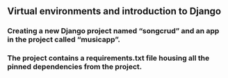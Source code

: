 ## Virtual environments and introduction to Django

### Creating a new Django project named “songcrud” and an app in the project called “musicapp”.

### The project contains a requirements.txt file housing all the pinned dependencies from the project.
